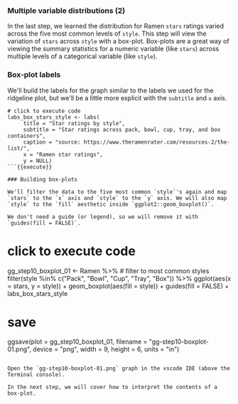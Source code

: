 ### Multiple variable distributions (2)

In the last step, we learned the distribution for Ramen `stars` ratings varied across the five most common levels of `style`. This step will view the variation of `stars` across `style` with a box-plot. Box-plots are a great way of viewing the summary statistics for a numeric variable (like `stars`) across multiple levels of a categorical variable (like `style`).

### Box-plot labels

We'll build the labels for the graph similar to the labels we used for the ridgeline plot, but we'll be a little more explicit with the `subtitle` and `x` axis.

```
# click to execute code
labs_box_stars_style <- labs(
     title = "Star ratings by style",  
     subtitle = "Star ratings across pack, bowl, cup, tray, and box containers",
     caption = "source: https://www.theramenrater.com/resources-2/the-list/",
     x = "Ramen star ratings", 
     y = NULL) 
```{{execute}}

### Building box-plots

We'll filter the data to the five most common `style`'s again and map `stars` to the `x` axis and `style` to the `y` axis. We will also map `style` to the `fill` aesthetic inside `ggplot2::geom_boxplot()`.

We don't need a guide (or legend), so we will remove it with `guides(fill = FALSE)`.

```
# click to execute code
gg_step10_boxplot_01 <- Ramen %>% 
    # filter to most common styles
  filter(style %in% c("Pack", "Bowl",
                      "Cup", "Tray", "Box")) %>%
  ggplot(aes(x = stars, y = style)) + 
  geom_boxplot(aes(fill = style)) +
  guides(fill = FALSE) + 
  labs_box_stars_style
# save
ggsave(plot = gg_step10_boxplot_01,
        filename = "gg-step10-boxplot-01.png",
        device = "png",
        width = 9,
        height = 6,
        units = "in")
```{{execute}}

Open the `gg-step10-boxplot-01.png` graph in the vscode IDE (above the Terminal console). 

In the next step, we will cover how to interpret the contents of a box-plot.
